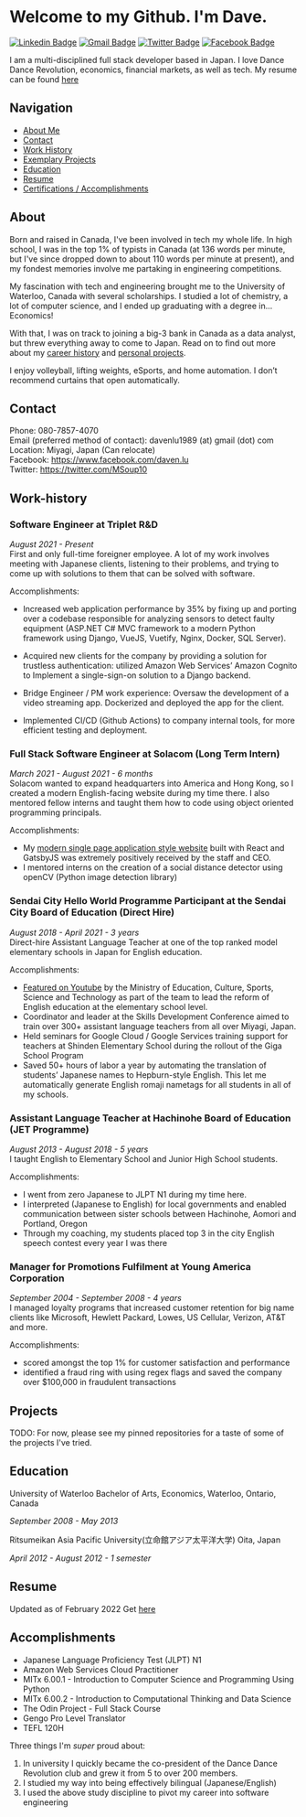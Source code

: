 # Welcome to my Github. I'm Dave.
[![Linkedin Badge](https://img.shields.io/badge/LinkedIn-blue?style=flat&logo=linkedin&labelColor=blue&link=https://www.linkedin.com/in/davenlu/)](https://www.linkedin.com/in/davenlu/)
[![Gmail Badge](https://img.shields.io/badge/Gmail-red?style=flat-square&logo=Gmail&logoColor=white&link=mailto:davenlu1989@gmail.com)](mailto:davenlu1989@gmail.com) 
[![Twitter Badge](https://img.shields.io/badge/-Twitter-1ca0f1?style=flat&labelColor=1ca0f1&logo=twitter&logoColor=white&link=https://twitter.com/MSoup10)](https://twitter.com/MSoup10) 
[![Facebook Badge](https://img.shields.io/badge/-Facebook-1877f2?style=flat&logo=facebook&logoColor=white&link=https://facebook.com/daven.lu)](https://www.facebook.com/daven.lu)

I am a multi-disciplined full stack developer based in Japan. I love Dance Dance Revolution, economics, financial markets, as well as tech. My resume can be found [here](#resume)

## Navigation
- [About Me](#about)
- [Contact](#contact)
- [Work History](#work-history)
- [Exemplary Projects](#projects)
- [Education](#education)
- [Resume](#resume)
- [Certifications / Accomplishments](#accomplishments)

## About
Born and raised in Canada, I've been involved in tech my whole life. In high school, I was in the top 1% of typists in Canada (at 136 words per minute, but I've since dropped down to about 110 words per minute at present), and my fondest memories involve me partaking in engineering competitions.  

My fascination with tech and engineering brought me to the University of Waterloo, Canada with several scholarships. I studied a lot of chemistry, a lot of computer science, and I ended up graduating with a degree in... Economics!  

With that, I was on track to joining a big-3 bank in Canada as a data analyst, but threw everything away to come to Japan. Read on to find out more about my [career history](#work-history) and [personal projects](#projects).  

I enjoy volleyball, lifting weights, eSports, and home automation. I don’t recommend curtains that open automatically.  

## Contact
Phone: 080-7857-4070  
Email (preferred method of contact):  davenlu1989 (at) gmail (dot) com  
Location: Miyagi, Japan (Can relocate)  
Facebook: https://www.facebook.com/daven.lu  
Twitter: https://twitter.com/MSoup10  

## Work-history

### Software Engineer at Triplet R&D
_August 2021 - Present_  
First and only full-time foreigner employee. A lot of my work involves meeting with Japanese clients, listening to their problems, and trying to come up with solutions to them that can be solved with software. 

Accomplishments:
-   Increased web application performance by 35% by fixing up and porting over a codebase responsible for analyzing sensors to detect faulty equipment  (ASP.NET C# MVC framework to a modern Python framework using Django, VueJS, Vuetify, Nginx, Docker, SQL Server).
    
-   Acquired new clients for the company by providing a solution for trustless authentication: utilized Amazon Web Services’ Amazon Cognito to Implement a single-sign-on solution to a Django backend.
    
-   Bridge Engineer / PM work experience: Oversaw the development of a video streaming app. Dockerized and deployed the app for the client.
    
- Implemented CI/CD (Github Actions) to company internal tools, for more efficient testing and deployment.

### Full Stack Software Engineer at Solacom (Long Term Intern)
_March 2021 - August 2021 - 6 months_  
Solacom wanted to expand headquarters into America and Hong Kong, so I created a modern English-facing website during my time there. I also mentored fellow interns and taught them how to code using object oriented programming principals.

Accomplishments:
- My [modern single page application style website](https://solacom.gatsbyjs.io/) built with React and GatsbyJS was extremely positively received by the staff and CEO. 
- I mentored interns on the creation of a social distance detector using openCV (Python image detection library)

### Sendai City Hello World Programme Participant at the Sendai City Board of Education (Direct Hire)
_August 2018 - April 2021 - 3 years_  
Direct-hire Assistant Language Teacher at one of the top ranked model elementary schools in Japan for English education. 

Accomplishments:
- [Featured on Youtube](https://www.youtube.com/watch?v=jp-nHc0BN3c) by the Ministry of Education, Culture, Sports, Science and Technology as part of the team to lead the reform of English education at the elementary school level. 
- Coordinator and leader at the Skills Development Conference aimed to train over 300+ assistant language teachers from all over Miyagi, Japan. 
- Held seminars for Google Cloud / Google Services training support for teachers at Shinden Elementary School during the rollout of the Giga School Program
- Saved 50+ hours of labor a year by automating the translation of students’ Japanese names to Hepburn-style English. This let me automatically generate English romaji nametags for all students in all of my schools.


### Assistant Language Teacher at Hachinohe Board of Education (JET Programme)
_August 2013 - August 2018 - 5 years_  
I taught English to Elementary School and Junior High School students.

Accomplishments:
- I went from zero Japanese to JLPT N1 during my time here. 
- I interpreted (Japanese to English) for local governments and enabled communication between sister schools between Hachinohe, Aomori and Portland, Oregon
- Through my coaching, my students placed top 3 in the city English speech contest every year I was there

### Manager for Promotions Fulfilment at Young America Corporation
_September 2004 - September 2008 - 4 years_  
I managed loyalty programs that increased customer retention for big name clients like Microsoft, Hewlett Packard, Lowes, US Cellular, Verizon, AT&T and more. 

Accomplishments: 
- scored amongst the top 1% for customer satisfaction and performance
- identified a fraud ring with using regex flags and saved the company over $100,000 in fraudulent transactions

## Projects
TODO: For now, please see my pinned repositories for a taste of some of the projects I've tried. 

## Education
University of Waterloo
Bachelor of Arts, Economics, Waterloo, Ontario, Canada

_September 2008 - May 2013_

Ritsumeikan Asia Pacific University(立命館アジア太平洋大学)
Oita, Japan 

_April 2012 - August 2012 - 1 semester_

## Resume
Updated as of February 2022
Get [here](https://drive.google.com/file/d/1CT-4E9NPT90o7CqkX4P_ufm4UadAuqDi/view?usp=sharing)

## Accomplishments
- Japanese Language Proficiency Test (JLPT) N1
- Amazon Web Services Cloud Practitioner
- MITx 6.00.1 - Introduction to Computer Science and Programming Using Python
- MITx 6.00.2 - Introduction to Computational Thinking and Data Science
- The Odin Project - Full Stack Course
- Gengo Pro Level Translator
- TEFL 120H


Three things I'm *super* proud about:  
1. In university I quickly became the co-president of the Dance Dance Revolution club and grew it from 5 to over 200 members.
2. I studied my way into being effectively bilingual (Japanese/English)
3. I used the above study discipline to pivot my career into software engineering
